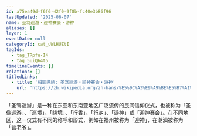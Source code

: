 ```yaml
---
id: a75ea49d-f6f6-42f0-9f8b-fc40e3b86f96
lastUpdated: '2025-06-07'
name: 圣驾巡游・迎神赛会・游神
aliases: []
layer: 1
eventDate: null
categoryId: cat_uWLHUZtI
tagIds:
  - tag_TRpfu-I4
  - tag_5uiQ64t5
timelineEvents: []
relations: []
titledLinks:
  - title: '相關連結: 圣驾巡游・迎神赛会・游神'
    url: 'https://zh.wikipedia.org/zh-hans/%E5%9C%A3%E9%A9%BE%E5%B7%A1%E6%B8%B8'
---
```

「圣驾巡游」是一种在东亚和东南亚地区广泛流传的民间信仰仪式，也被称为「圣像巡游」、「巡境」、「绕境」、「行香」、「行乡」、「游神」或「迎神赛会」。在不同地区，这一仪式有不同的称呼和形式，例如在福州被称为「迎神」，在潮汕被称为「营老爷」。
